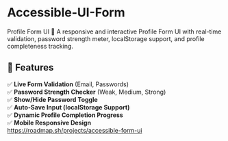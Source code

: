 # Accessible-UI-Form
Profile Form UI 🚀  A responsive and interactive Profile Form UI with real-time validation, password strength meter, localStorage support, and profile completeness tracking. 
## 🎯 Features
✅ **Live Form Validation** (Email, Passwords)  
✅ **Password Strength Checker** (Weak, Medium, Strong)  
✅ **Show/Hide Password Toggle**  
✅ **Auto-Save Input (localStorage Support)**  
✅ **Dynamic Profile Completion Progress**  
✅ **Mobile Responsive Design**  
https://roadmap.sh/projects/accessible-form-ui 
